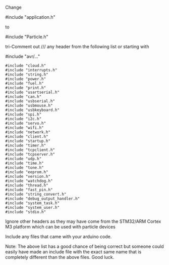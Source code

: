 


Change 

\#include "application.h"

to 

\#include "Particle.h"

tri-Comment out /// any header from the following list or starting with 

\#include "avr/..."

```
#include "cloud.h"
#include "interrupts.h"
#include "string.h"
#include "power.h"
#include "fuel.h" 
#include "print.h"
#include "usartserial.h"
#include "can.h"
#include "usbserial.h"
#include "usbmouse.h"
#include "usbkeyboard.h"
#include "spi.h"
#include "i2c.h"
#include "servo.h"
#include "wifi.h"
#include "network.h"
#include "client.h"
#include "startup.h"
#include "timer.h"
#include "tcpclient.h"
#include "tcpserver.h"
#include "udp.h"
#include "time.h"
#include "tone.h"
#include "eeprom.h"
#include "version.h"
#include "watchdog.h"
#include "thread.h"
#include "fast_pin.h"
#include "string_convert.h"
#include "debug_output_handler.h"
#include "system_task.h"
#include "system_user.h"
#include "stdio.h"
```

Ignore other headers as they may have come from the STM32/ARM Cortex M3 platform which can be used with particle devices

Include any files that came with your arduino code.


Note: The above list has a good chance of being correct but someone could easily have made an include file with the exact same name that is completely different than the above files. Good luck.





